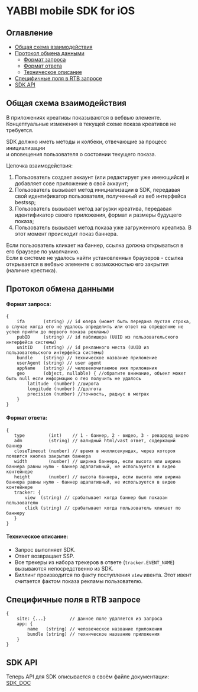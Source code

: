 # YABBI mobile SDK for iOS

## Оглавление

* [Общая схема взаимодействия](#общая-схема-взаимодействия)
* [Протокол обмена данными](#протокол-обмена-данными)
  * [Формат запроса](#формат-запроса)
  * [Формат ответа](#формат-ответа)
  * [Техническое описание](#техническое-описание)
* [Специфичные поля в RTB запросе](#специфичные-поля-в-rtb-запросе)
* [SDK API](#sdk-api)

## Общая схема взаимодействия

В приложениях креативы показываются в вебвью элементе.  
Концептуальные изменения в текущей схеме показа креативов не требуется.

SDK должно иметь методы и колбеки, отвечающие за процесс инициализации  
и оповещения пользователя о состоянии текущего показа.

Цепочка взаимодействия:
1. Пользователь создает аккаунт (или редактирует уже имеющийся) и добавляет сове приложение в свой аккаунт;
2. Пользователь вызывает метод инициализации в SDK, передавая свой идентификатор пользователя, полученный из веб интерфейса bestssp;
3. Пользователь вызывает метод загрузки креатива, передавая идентификатор своего приложения, формат и размеры будущего показа;
4. Пользователь вызывает метод показа уже загруженного креатива. В этот момент происходит показ баннера.


Если пользователь кликает на баннер, ссылка должна открываться в его браузере по умолчанию.  
Если в системе не удалось найти установленных браузеров - ссылка открывается в вебвью элементе с возможностью его закрытия (наличие крестика).

## Протокол обмена данными

#### Формат запроса:

```
{
    ifa       (string) // id юзера (может быть передана пустая строка, в случае когда его не удалось определить или ответ на определние не успел прийти до первого показа рекламы)
    pubID     (string) // id паблишера (UUID из пользовательского интерфейса системы)
    unitID    (string) // id рекламного места (UUID из пользовательского интерфейса системы)
    bundle    (string) // техническое название приложение
    userAgent (string) // user agent
    appName   (string) // человекочитаемое имя приложения
    geo       (object, nullable) { //обратите внимание, объект может быть null если информацию о гео получить не удалось
        latitude  (number) //широта
        longitude (number) //долгота
        precision (number) //точность, радиус в метрах
    }
}
```

#### Формат ответа:

```
{
   type         (int)    // 1 - баннер, 2 - видео, 3 - ревардед видео
   adm          (string) // валидный html/vast ответ, содержащий баннер
   closeTimeout (number) // время в миллисекундах, через котороя появится кнопка закрытия баннера
   width        (number) // ширина баннера, если высота или ширина баннера равны нулю - баннер адапативный, не используется в видео контейнере
   height       (number) // высота баннера, если высота или ширина баннера равны нулю - баннер адапативный, не используется в видео контейнере
   tracker: {
       view  (string) // срабатывает когда баннер был показан пользователю
       click (string) // срабатывает когда пользователь кликает по баннеру
   }
}
```

#### Техническое описание:

* Запрос выполняет SDK.  
* Ответ возвращает SSP.
* Все трекеры из набора трекеров в ответе (`tracker.EVENT_NAME`) вызываются непосредственно из SDK.
* Биллинг производится по факту поступления `view` ивента. Этот ивент считается фактом показа рекламы пользователю.

## Специфичные поля в RTB запросе

```
{
    site: {...}         // данное поле удаляется из запроса
    app: {
        name   (string) // человеческое название приложения
        bundle (string) // техническое название приложения
    }
}
```

## SDK API

Теперь API для SDK описывается в своём файле документации: [SDK_DOC](./documentation/SDK_DOC.md)
